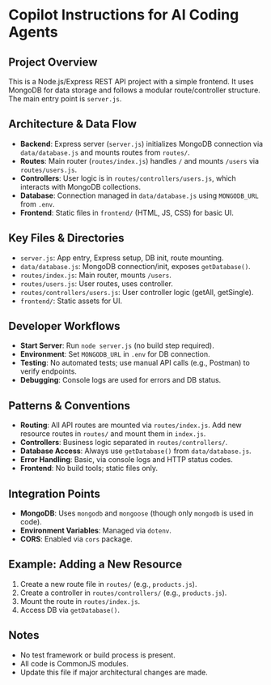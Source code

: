# Copilot Instructions for AI Coding Agents

## Project Overview
This is a Node.js/Express REST API project with a simple frontend. It uses MongoDB for data storage and follows a modular route/controller structure. The main entry point is `server.js`.

## Architecture & Data Flow
- **Backend**: Express server (`server.js`) initializes MongoDB connection via `data/database.js` and mounts routes from `routes/`.
- **Routes**: Main router (`routes/index.js`) handles `/` and mounts `/users` via `routes/users.js`.
- **Controllers**: User logic is in `routes/controllers/users.js`, which interacts with MongoDB collections.
- **Database**: Connection managed in `data/database.js` using `MONGODB_URL` from `.env`.
- **Frontend**: Static files in `frontend/` (HTML, JS, CSS) for basic UI.

## Key Files & Directories
- `server.js`: App entry, Express setup, DB init, route mounting.
- `data/database.js`: MongoDB connection/init, exposes `getDatabase()`.
- `routes/index.js`: Main router, mounts `/users`.
- `routes/users.js`: User routes, uses controller.
- `routes/controllers/users.js`: User controller logic (getAll, getSingle).
- `frontend/`: Static assets for UI.

## Developer Workflows
- **Start Server**: Run `node server.js` (no build step required).
- **Environment**: Set `MONGODB_URL` in `.env` for DB connection.
- **Testing**: No automated tests; use manual API calls (e.g., Postman) to verify endpoints.
- **Debugging**: Console logs are used for errors and DB status.

## Patterns & Conventions
- **Routing**: All API routes are mounted via `routes/index.js`. Add new resource routes in `routes/` and mount them in `index.js`.
- **Controllers**: Business logic separated in `routes/controllers/`.
- **Database Access**: Always use `getDatabase()` from `data/database.js`.
- **Error Handling**: Basic, via console logs and HTTP status codes.
- **Frontend**: No build tools; static files only.

## Integration Points
- **MongoDB**: Uses `mongodb` and `mongoose` (though only `mongodb` is used in code).
- **Environment Variables**: Managed via `dotenv`.
- **CORS**: Enabled via `cors` package.

## Example: Adding a New Resource
1. Create a new route file in `routes/` (e.g., `products.js`).
2. Create a controller in `routes/controllers/` (e.g., `products.js`).
3. Mount the route in `routes/index.js`.
4. Access DB via `getDatabase()`.

## Notes
- No test framework or build process is present.
- All code is CommonJS modules.
- Update this file if major architectural changes are made.
